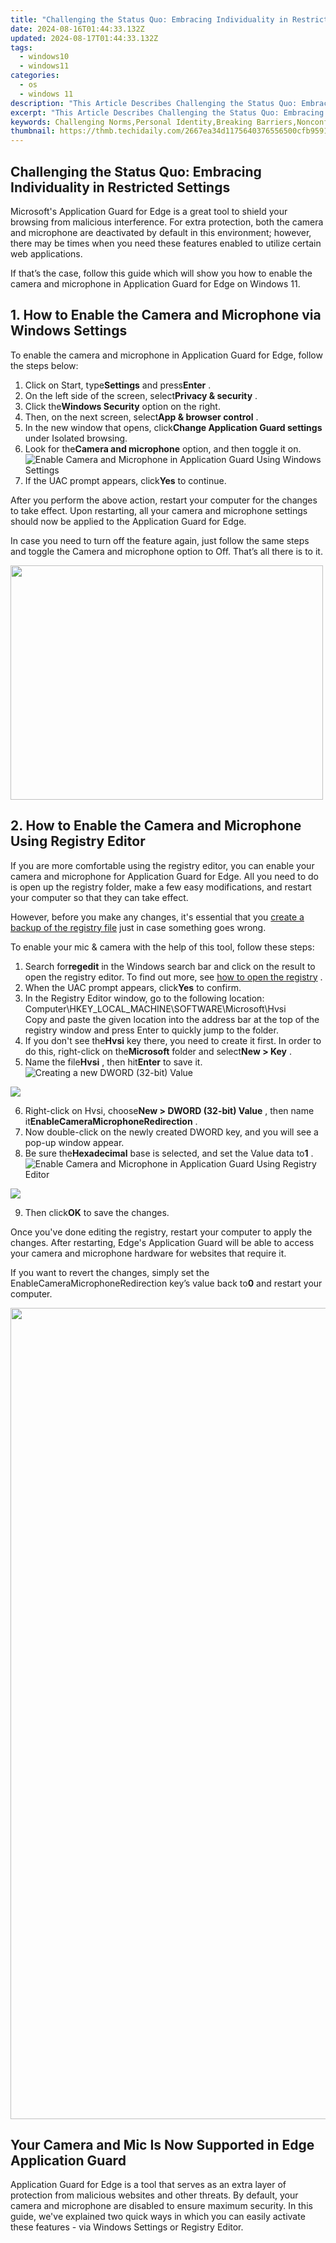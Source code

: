 ```yaml
---
title: "Challenging the Status Quo: Embracing Individuality in Restricted Settings"
date: 2024-08-16T01:44:33.132Z
updated: 2024-08-17T01:44:33.132Z
tags:
  - windows10
  - windows11
categories:
  - os
  - windows 11
description: "This Article Describes Challenging the Status Quo: Embracing Individuality in Restricted Settings"
excerpt: "This Article Describes Challenging the Status Quo: Embracing Individuality in Restricted Settings"
keywords: Challenging Norms,Personal Identity,Breaking Barriers,Nonconformity Now,Self-Expression Freedom,Unique Behaviors,Individual Liberty
thumbnail: https://thmb.techidaily.com/2667ea34d1175640376556500cfb9591d15bfce3d67d6c1590ffd9f57da4dd02.jpg
---
```


## Challenging the Status Quo: Embracing Individuality in Restricted Settings

 Microsoft's Application Guard for Edge is a great tool to shield your browsing from malicious interference. For extra protection, both the camera and microphone are deactivated by default in this environment; however, there may be times when you need these features enabled to utilize certain web applications.

 If that’s the case, follow this guide which will show you how to enable the camera and microphone in Application Guard for Edge on Windows 11\. ​​​​​​

## 1\. How to Enable the Camera and Microphone via Windows Settings

 To enable the camera and microphone in Application Guard for Edge, follow the steps below:

1. Click on Start, type**Settings** and press**Enter** .
2. On the left side of the screen, select**Privacy & security** .
3. Click the**Windows Security** option on the right.
4. Then, on the next screen, select**App & browser control** .
5. In the new window that opens, click**Change Application Guard settings** under Isolated browsing.
6. Look for the**Camera and microphone** option, and then toggle it on.  
![Enable Camera and Microphone in Application Guard Using Windows Settings](https://static1.makeuseofimages.com/wordpress/wp-content/uploads/2023/03/enable-camera-and-microphone-in-application-guard-using-windows-settings.jpg)
7. If the UAC prompt appears, click**Yes** to continue.

 After you perform the above action, restart your computer for the changes to take effect. Upon restarting, all your camera and microphone settings should now be applied to the Application Guard for Edge.

 In case you need to turn off the feature again, just follow the same steps and toggle the Camera and microphone option to Off. That’s all there is to it.

<!-- affiliate ads begin -->
<a href="https://electronicx.pxf.io/c/5597632/1872456/14483" target="_top" id="1872456"><img src="//a.impactradius-go.com/display-ad/14483-1872456" border="0" alt="" width="500" height="375"/></a><img height="0" width="0" src="https://imp.pxf.io/i/5597632/1872456/14483" style="position:absolute;visibility:hidden;" border="0" />
<!-- affiliate ads end -->
## 2\. How to Enable the Camera and Microphone Using Registry Editor

 If you are more comfortable using the registry editor, you can enable your camera and microphone for Application Guard for Edge. All you need to do is open up the registry folder, make a few easy modifications, and restart your computer so that they can take effect.

 However, before you make any changes, it's essential that you [create a backup of the registry file](https://www.makeuseof.com/tag/backup-restore-windows-registry/) just in case something goes wrong.

 To enable your mic & camera with the help of this tool, follow these steps:

1. Search for**regedit** in the Windows search bar and click on the result to open the registry editor. To find out more, see [how to open the registry](https://www.makeuseof.com/windows-11-open-registry-editor/) .
2. When the UAC prompt appears, click**Yes** to confirm.
3. In the Registry Editor window, go to the following location:  
Computer\HKEY_LOCAL_MACHINE\SOFTWARE\Microsoft\Hvsi  
 Copy and paste the given location into the address bar at the top of the registry window and press Enter to quickly jump to the folder.
4. If you don't see the**Hvsi** key there, you need to create it first. In order to do this, right-click on the**Microsoft** folder and select**New > Key** .
5. Name the file**Hvsi** , then hit**Enter** to save it.  
![Creating a new DWORD (32-bit) Value](https://static1.makeuseofimages.com/wordpress/wp-content/uploads/2023/03/creating-dword-enableclipboard-key.jpg)
<!-- affiliate ads begin -->
<a href="https://shop.mondly.com/affiliate.php?ACCOUNT=ATISTUDI&AFFILIATE=108875&PATH=https%3A%2F%2Fwww.mondly.com%3FAFFILIATE%3D108875%26RESOURCE%3D%2BGeneral%2B970x90%2B"><img src="https://secure.avangate.com/images/merchant/69c418c33ec2e1a4267fa9bb77fa1428/general-970x90.gif" border="0"></a>
<!-- affiliate ads end -->
6. Right-click on Hvsi, choose**New > DWORD (32-bit) Value** , then name it**EnableCameraMicrophoneRedirection** .
7. Now double-click on the newly created DWORD key, and you will see a pop-up window appear.
8. Be sure the**Hexadecimal** base is selected, and set the Value data to**1** .  
![Enable Camera and Microphone in Application Guard Using Registry Editor](https://static1.makeuseofimages.com/wordpress/wp-content/uploads/2023/03/enable-camera-and-microphone-in-application-guard-using-registry-editor.jpg)
<!-- affiliate ads begin -->
<a href="https://secure.2checkout.com/order/checkout.php?PRODS=33729450&QTY=1&AFFILIATE=108875&CART=1"><img src="https://secure.avangate.com/images/merchant/7f687767ccf20fcea1c9dc4a5adc2326/Digisigner_banner_728_x_90_color_version.png" border="0"></a>
<!-- affiliate ads end -->
9. Then click**OK** to save the changes.

 Once you've done editing the registry, restart your computer to apply the changes. After restarting, Edge's Application Guard will be able to access your camera and microphone hardware for websites that require it.

 If you want to revert the changes, simply set the EnableCameraMicrophoneRedirection key’s value back to**0** and restart your computer.

<!-- affiliate ads begin -->
<a href="https://boody-eco-wear.pxf.io/c/5597632/1572622/13846" target="_top" id="1572622"><img src="//a.impactradius-go.com/display-ad/13846-1572622" border="0" alt="" width="1000" height="1298"/></a><img height="0" width="0" src="https://imp.pxf.io/i/5597632/1572622/13846" style="position:absolute;visibility:hidden;" border="0" />
<!-- affiliate ads end -->
## Your Camera and Mic Is Now Supported in Edge Application Guard

 Application Guard for Edge is a tool that serves as an extra layer of protection from malicious websites and other threats. By default, your camera and microphone are disabled to ensure maximum security. In this guide, we've explained two quick ways in which you can easily activate these features - via Windows Settings or Registry Editor.


<ins class="adsbygoogle"
     style="display:block"
     data-ad-format="autorelaxed"
     data-ad-client="ca-pub-7571918770474297"
     data-ad-slot="1223367746"></ins>



<ins class="adsbygoogle"
     style="display:block"
     data-ad-client="ca-pub-7571918770474297"
     data-ad-slot="8358498916"
     data-ad-format="auto"
     data-full-width-responsive="true"></ins>






